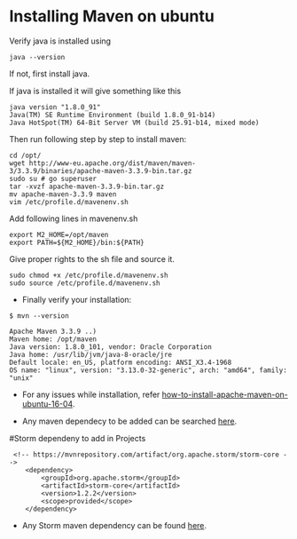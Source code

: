 # Installing Maven on ubuntu

Verify java is installed using 

```$xslt
java --version
```

If not, first install java.

If java is installed it will give something like this 

```$xslt
java version "1.8.0_91"
Java(TM) SE Runtime Environment (build 1.8.0_91-b14)
Java HotSpot(TM) 64-Bit Server VM (build 25.91-b14, mixed mode)

```


Then run following step by step to install maven:

```$xslt
cd /opt/
wget http://www-eu.apache.org/dist/maven/maven-3/3.3.9/binaries/apache-maven-3.3.9-bin.tar.gz
sudo su # go superuser
tar -xvzf apache-maven-3.3.9-bin.tar.gz
mv apache-maven-3.3.9 maven
vim /etc/profile.d/mavenenv.sh
```

Add following lines in mavenenv.sh

```$xslt
export M2_HOME=/opt/maven
export PATH=${M2_HOME}/bin:${PATH}
```

Give proper rights to the sh file and source it.

```$xslt
sudo chmod +x /etc/profile.d/mavenenv.sh
sudo source /etc/profile.d/mavenenv.sh
```

- Finally verify your installation:

```$xslt
$ mvn --version

Apache Maven 3.3.9 ..)
Maven home: /opt/maven
Java version: 1.8.0_101, vendor: Oracle Corporation
Java home: /usr/lib/jvm/java-8-oracle/jre
Default locale: en_US, platform encoding: ANSI_X3.4-1968
OS name: "linux", version: "3.13.0-32-generic", arch: "amd64", family: "unix"
```
[ZX]:https://www.vultr.com/docs/how-to-install-apache-maven-on-ubuntu-16-04 
- For any issues while installation, refer [how-to-install-apache-maven-on-ubuntu-16-04][ZX].

[AB]: https://mvnrepository.com/
- Any maven dependecy to be added can be searched [here][AB].

#Storm dependeny to add in Projects


```$xslt
 <!-- https://mvnrepository.com/artifact/org.apache.storm/storm-core -->
    <dependency>
        <groupId>org.apache.storm</groupId>
        <artifactId>storm-core</artifactId>
        <version>1.2.2</version>
        <scope>provided</scope>
    </dependency>
```

[FR]: https://mvnrepository.com/artifact/org.apache.storm

- Any Storm maven dependency can be found [here][FR].